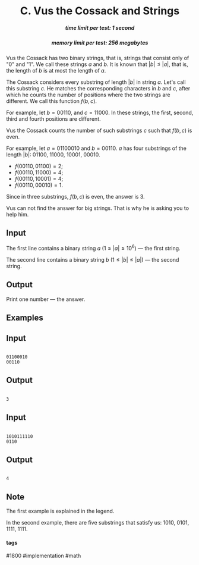 <h1 style='text-align: center;'> C. Vus the Cossack and Strings</h1>

<h5 style='text-align: center;'>time limit per test: 1 second</h5>
<h5 style='text-align: center;'>memory limit per test: 256 megabytes</h5>

Vus the Cossack has two binary strings, that is, strings that consist only of "0" and "1". We call these strings $a$ and $b$. It is known that $|b| \leq |a|$, that is, the length of $b$ is at most the length of $a$.

The Cossack considers every substring of length $|b|$ in string $a$. Let's call this substring $c$. He matches the corresponding characters in $b$ and $c$, after which he counts the number of positions where the two strings are different. We call this function $f(b, c)$.

For example, let $b = 00110$, and $c = 11000$. In these strings, the first, second, third and fourth positions are different.

Vus the Cossack counts the number of such substrings $c$ such that $f(b, c)$ is even.

For example, let $a = 01100010$ and $b = 00110$. $a$ has four substrings of the length $|b|$: $01100$, $11000$, $10001$, $00010$. 

* $f(00110, 01100) = 2$;
* $f(00110, 11000) = 4$;
* $f(00110, 10001) = 4$;
* $f(00110, 00010) = 1$.

 Since in three substrings, $f(b, c)$ is even, the answer is $3$.

Vus can not find the answer for big strings. That is why he is asking you to help him.

## Input

The first line contains a binary string $a$ ($1 \leq |a| \leq 10^6$) — the first string.

The second line contains a binary string $b$ ($1 \leq |b| \leq |a|$) — the second string.

## Output

Print one number — the answer.

## Examples

## Input


```

01100010
00110

```
## Output


```

3

```
## Input


```

1010111110
0110

```
## Output


```

4

```
## Note

The first example is explained in the legend.

In the second example, there are five substrings that satisfy us: $1010$, $0101$, $1111$, $1111$.



#### tags 

#1800 #implementation #math 